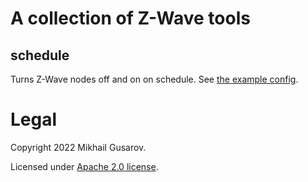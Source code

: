 # A collection of Z-Wave tools

## schedule

Turns Z-Wave nodes off and on on schedule. See [the example config](cmd/schedule/config.json.example).

# Legal

Copyright 2022 Mikhail Gusarov.

Licensed under [Apache 2.0 license](LICENSE-2.0.txt).
